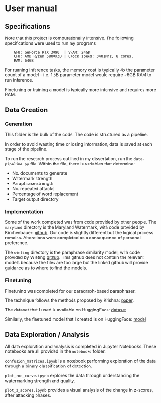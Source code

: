 # User manual 

## Specifications
Note that this project is computationally intensive.
The following specifications were used to run my programs

```
    GPU: GeForce RTX 3090  | VRAM: 24GB
    CPU: AMD Ryzen 5800X3D | Clock speed: 3401Mhz, 8 cores.
    RAM: 64GB 
```

For running inference tasks, the memory cost is typically 4x the parameter count of a model
    - i.e. 1.5B parameter model would require ~6GB RAM to run inference.

Finetuning or training a model is typically more intensive and requires more RAM.

## Data Creation
### Generation
This folder is the bulk of the code. The code is structured as a pipeline.

In order to avoid wasting time or losing information, data is saved at each stage of the pipeline.

To run the research process outlined in my dissertation, run the `data-pipeline.py` file. Within the file, there is variables that determine:
- No. documents to generate
- Watermark strength
- Paraphrase strength
- No. repeated attacks
- Percentage of word replacement
- Target output directory

### Implementation
Some of the work completed was from code provided by other people.
The `maryland` directory is the Maryland Watermark, with code provided by Kirchenbauer: [github](https://github.com/jwkirchenbauer/lm-watermarking). Our code is slightly different but the logical process remains. Alterations were completed as a consequence of personal preference.

The `wieting` directory is the paraphrase similarity model, with code provided by Wieting [github](https://github.com/jwieting/paraphrastic-representations-at-scale). 
This github does not contain the relevant models because the files are too large but the linked github will provide guidance as to where to find the models.

### Finetuning
Finetuning was completed for our paragraph-based paraphraser.

The technique follows the methods proposed by Krishna: [paper](https://arxiv.org/pdf/2303.13408.pdf).

The dataset that I used is available on HuggingFace: [dataset](https://huggingface.co/datasets/SamSJackson/kpar3-no-ctx)

Similarly, the finetuned model that I created is on HuggingFace: [model](https://huggingface.co/SamSJackson/paraphrase-dipper-no-ctx)

## Data Exploration / Analysis
All data exploration and analysis is completed in Jupyter Notebooks.
These notebooks are all provided in the `notebooks` folder.

`confusion_matrices.ipynb` is a notebook performing exploration of the data through a binary classification of detection.

`plot_roc_curve.ipynb` explores the data through understanding the watermarking strength and quality.

`plot_z_scores.ipynb` provides a visual analysis of the change in z-scores, after attacking phases.